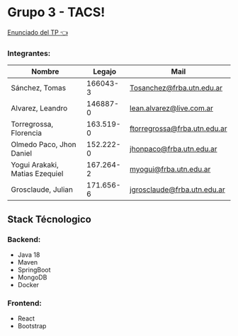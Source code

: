 # Grupo 3 - TACS!

[Enunciado del TP 👈](https://docs.google.com/document/d/e/2PACX-1vSOjnpw4O-XEjpcK3Yei_FUmBoAQNMwre7mpq81ub2Xqbzy_TRupGIqjIURd4RijgiE7s0fAOlR1DR2/pub)

### Integrantes:

|         Nombre       |Legajo                         | Mail
|----------------|-------------------------------|-----------------------------|
|Sánchez, Tomas		                  |166043-3     |Tosanchez@frba.utn.edu.ar|
|Alvarez, Leandro                     |146887-0		|lean.alvarez@live.com.ar|
|Torregrossa, Florencia               |163.519-0	|ftorregrossa@frba.utn.edu.ar|
|Olmedo Paco, Jhon Daniel             |152.222-0	|jhonpaco@frba.utn.edu.ar|
|Yogui Arakaki, Matias Ezequiel       |167.264-2	|myogui@frba.utn.edu.ar|
|Grosclaude, Julian                   |171.656-6	|jgrosclaude@frba.utn.edu.ar|
  
## Stack Técnologico

### Backend:

- Java 18
- Maven
- SpringBoot
- MongoDB
- Docker

### Frontend: 
- React
- Bootstrap